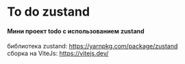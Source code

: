 ﻿# To do zustand
 
 #### Мини проект todo c использованием zustand
 
 библиотека zustand: https://yarnpkg.com/package/zustand  
 cборка на ViteJs: https://vitejs.dev/
